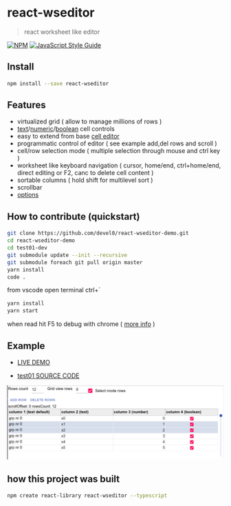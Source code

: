 # react-wseditor

> react worksheet like editor

[![NPM](https://img.shields.io/npm/v/react-wseditor.svg)](https://www.npmjs.com/package/react-wseditor) [![JavaScript Style Guide](https://img.shields.io/badge/code_style-standard-brightgreen.svg)](https://standardjs.com)

## Install

```bash
npm install --save react-wseditor
```

## Features

- virtualized grid ( allow to manage millions of rows )
- [text](https://github.com/devel0/react-wseditor/blob/master/src/WSEditorCellEditorText.tsx)/[numeric](https://github.com/devel0/react-wseditor/blob/master/src/WSEditorCellEditorNumber.tsx)/[boolean](https://github.com/devel0/react-wseditor/blob/master/src/WSEditorCellEditorBoolean.tsx) cell controls
- easy to extend from base [cell editor](https://github.com/devel0/react-wseditor/blob/master/src/WSEditorCellEditor.tsx)
- programmatic control of editor ( see example add,del rows and scroll )
- cell/row selection mode ( multiple selection through mouse and ctrl key )
- worksheet like keyboard navigation ( cursor, home/end, ctrl+home/end, direct editing or F2, canc to delete cell content )
- sortable columns ( hold shift for multilevel sort )
- scrollbar
- [options](https://github.com/devel0/react-wseditor/blob/master/src/WSEditorDefaultProps.tsx)

## How to contribute (quickstart)

```sh
git clone https://github.com/devel0/react-wseditor-demo.git
cd react-wseditor-demo
cd test01-dev
git submodule update --init --recursive
git submodule foreach git pull origin master
yarn install
code .
```

from vscode open terminal ctrl+`

```sh
yarn install
yarn start
```

when read hit F5 to debug with chrome ( [more info](https://github.com/devel0/react-wseditor-demo/blob/master/test01-dev/README.md) )

## Example

- [LIVE DEMO](https://codesandbox.io/s/github/devel0/react-wseditor-demo/tree/93e4a612fee185bcb67b68058b6f5a15fc7cecc9/test01)

- [test01 SOURCE CODE](https://github.com/devel0/react-wseditor-demo/tree/master/test01)

![](doc/react-wseditor-example.png)

## how this project was built

```sh
npm create react-library react-wseditor --typescript
```
